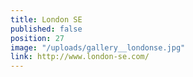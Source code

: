 ```yaml
---
title: London SE
published: false
position: 27
image: "/uploads/gallery__londonse.jpg"
link: http://www.london-se.com/
---
```


